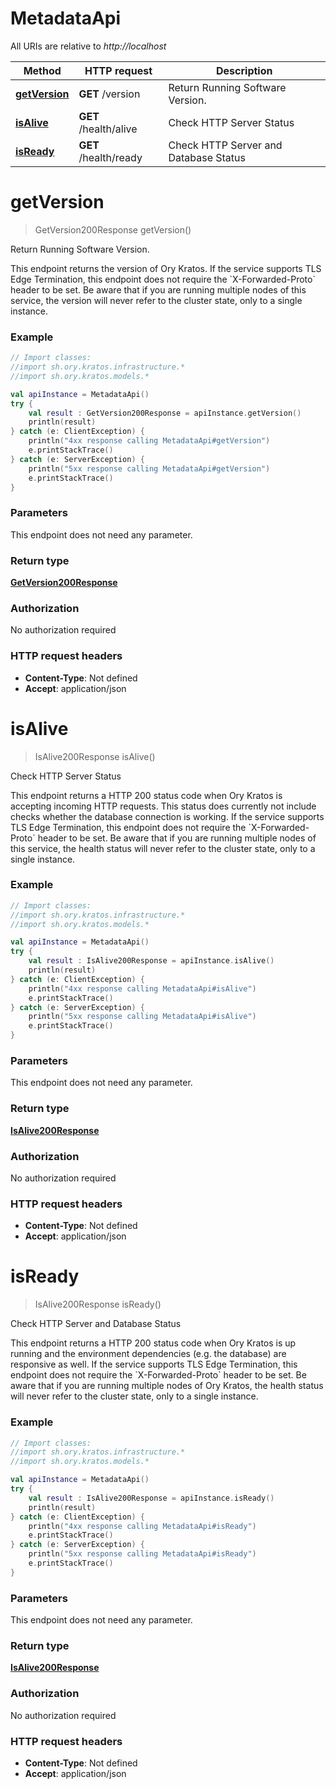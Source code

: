 # MetadataApi

All URIs are relative to *http://localhost*

| Method | HTTP request | Description |
| ------------- | ------------- | ------------- |
| [**getVersion**](MetadataApi.md#getVersion) | **GET** /version | Return Running Software Version. |
| [**isAlive**](MetadataApi.md#isAlive) | **GET** /health/alive | Check HTTP Server Status |
| [**isReady**](MetadataApi.md#isReady) | **GET** /health/ready | Check HTTP Server and Database Status |


<a id="getVersion"></a>
# **getVersion**
> GetVersion200Response getVersion()

Return Running Software Version.

This endpoint returns the version of Ory Kratos.  If the service supports TLS Edge Termination, this endpoint does not require the &#x60;X-Forwarded-Proto&#x60; header to be set.  Be aware that if you are running multiple nodes of this service, the version will never refer to the cluster state, only to a single instance.

### Example
```kotlin
// Import classes:
//import sh.ory.kratos.infrastructure.*
//import sh.ory.kratos.models.*

val apiInstance = MetadataApi()
try {
    val result : GetVersion200Response = apiInstance.getVersion()
    println(result)
} catch (e: ClientException) {
    println("4xx response calling MetadataApi#getVersion")
    e.printStackTrace()
} catch (e: ServerException) {
    println("5xx response calling MetadataApi#getVersion")
    e.printStackTrace()
}
```

### Parameters
This endpoint does not need any parameter.

### Return type

[**GetVersion200Response**](GetVersion200Response.md)

### Authorization

No authorization required

### HTTP request headers

 - **Content-Type**: Not defined
 - **Accept**: application/json

<a id="isAlive"></a>
# **isAlive**
> IsAlive200Response isAlive()

Check HTTP Server Status

This endpoint returns a HTTP 200 status code when Ory Kratos is accepting incoming HTTP requests. This status does currently not include checks whether the database connection is working.  If the service supports TLS Edge Termination, this endpoint does not require the &#x60;X-Forwarded-Proto&#x60; header to be set.  Be aware that if you are running multiple nodes of this service, the health status will never refer to the cluster state, only to a single instance.

### Example
```kotlin
// Import classes:
//import sh.ory.kratos.infrastructure.*
//import sh.ory.kratos.models.*

val apiInstance = MetadataApi()
try {
    val result : IsAlive200Response = apiInstance.isAlive()
    println(result)
} catch (e: ClientException) {
    println("4xx response calling MetadataApi#isAlive")
    e.printStackTrace()
} catch (e: ServerException) {
    println("5xx response calling MetadataApi#isAlive")
    e.printStackTrace()
}
```

### Parameters
This endpoint does not need any parameter.

### Return type

[**IsAlive200Response**](IsAlive200Response.md)

### Authorization

No authorization required

### HTTP request headers

 - **Content-Type**: Not defined
 - **Accept**: application/json

<a id="isReady"></a>
# **isReady**
> IsAlive200Response isReady()

Check HTTP Server and Database Status

This endpoint returns a HTTP 200 status code when Ory Kratos is up running and the environment dependencies (e.g. the database) are responsive as well.  If the service supports TLS Edge Termination, this endpoint does not require the &#x60;X-Forwarded-Proto&#x60; header to be set.  Be aware that if you are running multiple nodes of Ory Kratos, the health status will never refer to the cluster state, only to a single instance.

### Example
```kotlin
// Import classes:
//import sh.ory.kratos.infrastructure.*
//import sh.ory.kratos.models.*

val apiInstance = MetadataApi()
try {
    val result : IsAlive200Response = apiInstance.isReady()
    println(result)
} catch (e: ClientException) {
    println("4xx response calling MetadataApi#isReady")
    e.printStackTrace()
} catch (e: ServerException) {
    println("5xx response calling MetadataApi#isReady")
    e.printStackTrace()
}
```

### Parameters
This endpoint does not need any parameter.

### Return type

[**IsAlive200Response**](IsAlive200Response.md)

### Authorization

No authorization required

### HTTP request headers

 - **Content-Type**: Not defined
 - **Accept**: application/json

